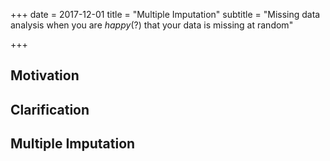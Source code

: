 +++
date = 2017-12-01
title = "Multiple Imputation"
subtitle = "Missing data analysis when you are *happy*(?) that your data is missing at random"

+++

## Motivation



## Clarification



## Multiple Imputation



